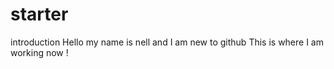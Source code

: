 # starter
introduction
Hello my name is nell and I am new to github 
This is where I am working now ! 
